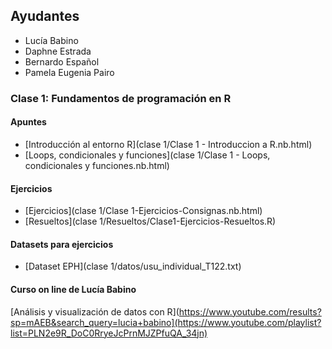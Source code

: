 ## Ayudantes

- Lucía Babino
- Daphne Estrada
- Bernardo Español
- Pamela Eugenia Pairo

### Clase 1: Fundamentos de programación en R

#### Apuntes

- [Introducción al entorno R](clase 1/Clase 1 - Introduccion a R.nb.html)
- [Loops, condicionales y funciones](clase 1/Clase 1 - Loops, condicionales y funciones.nb.html)
  
#### Ejercicios

- [Ejercicios](clase 1/Clase 1-Ejercicios-Consignas.nb.html)
- [Resueltos](clase 1/Resueltos/Clase1-Ejercicios-Resueltos.R)

#### Datasets para ejercicios
- [Dataset EPH](clase 1/datos/usu_individual_T122.txt)


#### Curso on line de Lucía Babino
[Análisis y visualización de datos con R](https://www.youtube.com/results?sp=mAEB&search_query=lucia+babino](https://www.youtube.com/playlist?list=PLN2e9R_DoC0RryeJcPrnMJZPfuQA_34jn)


